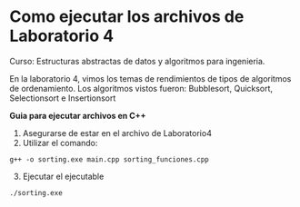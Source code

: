 # Como ejecutar los archivos de Laboratorio 4
Curso: Estructuras abstractas de datos y algoritmos para ingenieria.

En la laboratorio 4, vimos los temas de rendimientos de tipos de algoritmos de ordenamiento. Los algoritmos vistos fueron: Bubblesort, Quicksort, Selectionsort e Insertionsort

**Guia para ejecutar archivos en C++**
1. Asegurarse de estar en el archivo de Laboratorio4
2. Utilizar el comando:

```
g++ -o sorting.exe main.cpp sorting_funciones.cpp
```

3. Ejecutar el ejecutable

```
./sorting.exe
```
